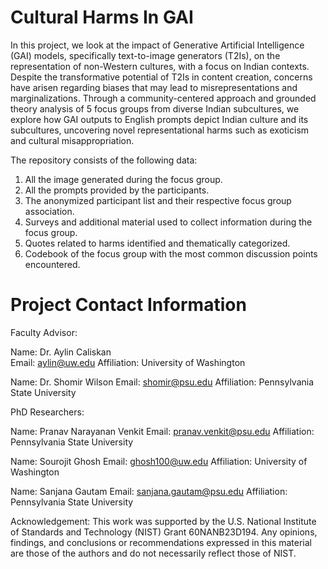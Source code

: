 # Cultural Harms In GAI
In this project, we look at the impact of Generative Artificial Intelligence (GAI) models, specifically text-to-image generators (T2Is), on the representation of non-Western cultures, with a focus on Indian contexts. Despite the transformative potential of T2Is in content creation, concerns have arisen regarding biases that may lead to misrepresentations and marginalizations. Through a community-centered approach and grounded theory analysis of 5 focus groups from diverse Indian subcultures, we explore how GAI outputs to English prompts depict Indian culture and its subcultures, uncovering novel representational harms such as exoticism and cultural misappropriation. 

The repository consists of the following data:
1. All the image generated during the focus group.
2. All the prompts provided by the participants.
3. The anonymized participant list and their respective focus group association.
4. Surveys and additional material used to collect information during the focus group.
5. Quotes related to harms identified and thematically categorized.
6. Codebook of the focus group with the most common discussion points encountered.


# Project Contact Information


Faculty Advisor:

Name: Dr. Aylin Caliskan <br>
Email: aylin@uw.edu
Affiliation: University of Washington

Name: Dr. Shomir Wilson
Email: shomir@psu.edu
Affiliation: Pennsylvania State University


PhD Researchers:

Name: Pranav Narayanan Venkit
Email: pranav.venkit@psu.edu
Affiliation: Pennsylvania State University

Name: Sourojit Ghosh
Email: ghosh100@uw.edu
Affiliation: University of Washington

Name: Sanjana Gautam
Email: sanjana.gautam@psu.edu
Affiliation: Pennsylvania State University


Acknowledgement:
This work was supported by the U.S. National Institute of Standards and Technology (NIST) Grant 60NANB23D194.
Any opinions, findings, and conclusions or recommendations expressed in this material are those of the authors and do not necessarily reflect those of NIST.

